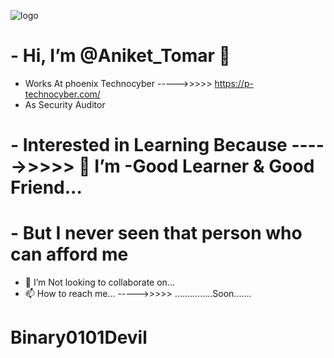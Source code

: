 ![logo](https://github.com/CyberPlatoon/CyberPlatoon/blob/main/devil.jpg)


# - Hi, I’m @Aniket_Tomar 👋 
  - Works At phoenix Technocyber ----->>>>> https://p-technocyber.com/
  - As Security Auditor
# - Interested in Learning Because ----->>>>> 🌱 I’m -Good Learner & Good Friend...
# - But I never seen that person who can afford me 
  - 💞️ I’m Not looking to collaborate on...
  - 📫 How to reach me... ----->>>>> ...............Soon.......

# Binary0101Devil
